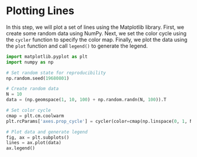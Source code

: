 # Plotting Lines

In this step, we will plot a set of lines using the Matplotlib library. First, we create some random data using NumPy. Next, we set the color cycle using the `cycler` function to specify the color map. Finally, we plot the data using the `plot` function and call `legend()` to generate the legend.

```python
import matplotlib.pyplot as plt
import numpy as np

# Set random state for reproducibility
np.random.seed(19680801)

# Create random data
N = 10
data = (np.geomspace(1, 10, 100) + np.random.randn(N, 100)).T

# Set color cycle
cmap = plt.cm.coolwarm
plt.rcParams['axes.prop_cycle'] = cycler(color=cmap(np.linspace(0, 1, N)))

# Plot data and generate legend
fig, ax = plt.subplots()
lines = ax.plot(data)
ax.legend()
```

